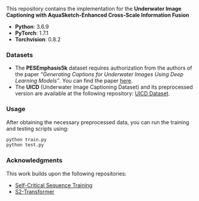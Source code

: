 This repository contains the implementation for the **Underwater Image Captioning with AquaSketch-Enhanced Cross-Scale Information Fusion**

- **Python**: 3.6.9  
- **PyTorch**: 1.7.1  
- **Torchvision**: 0.8.2  

### Datasets

- The **PESEmphasis5k** dataset requires authorization from the authors of the paper *“Generating Captions for Underwater Images Using Deep Learning Models”*. You can find the paper [here](https://www.researchgate.net/profile/Rama-Penikalapati/publication/331221798_Generating_Captions_for_Underwater_Images_Using_Deep_Learning_Models/links/5cd510c192851c4eab91237d/Generating-Captions-for-Underwater-Images-Using-Deep-Learning-Models.pdf).
- The **UICD** (Underwater Image Captioning Dataset) and its preprocessed version are available at the following repository: [UICD Dataset](https://gitee.com/LHY-CODE/UICD).

### Usage

After obtaining the necessary preprocessed data, you can run the training and testing scripts using:

```bash
python train.py
python test.py
```

### Acknowledgments

This work builds upon the following repositories:

- [Self-Critical Sequence Training](https://github.com/ruotianluo/self-critical.pytorch)  
- [S2-Transformer](https://github.com/zchoi/S2-Transformer)  